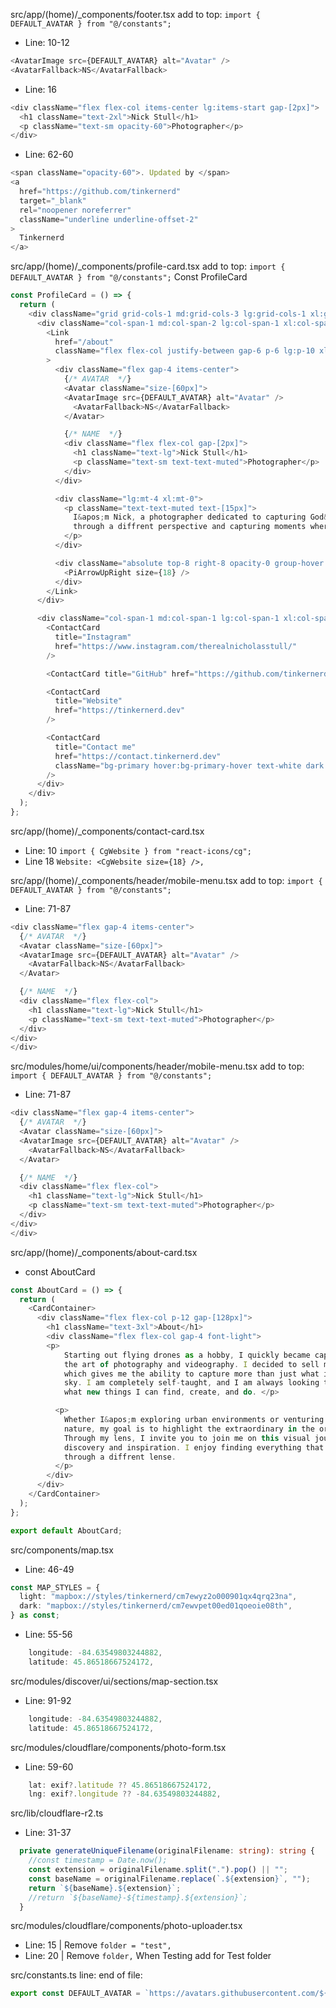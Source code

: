 src/app/(home)/_components/footer.tsx
add to top: 
`import { DEFAULT_AVATAR } from "@/constants";`
- Line: 10-12
```ts
<AvatarImage src={DEFAULT_AVATAR} alt="Avatar" />
<AvatarFallback>NS</AvatarFallback>
```
- Line: 16
```ts
<div className="flex flex-col items-center lg:items-start gap-[2px]">
  <h1 className="text-2xl">Nick Stull</h1>
  <p className="text-sm opacity-60">Photographer</p>
</div>
```
- Line: 62-60
```ts
<span className="opacity-60">. Updated by </span>
<a
  href="https://github.com/tinkernerd"
  target="_blank"
  rel="noopener noreferrer"
  className="underline underline-offset-2"
>
  Tinkernerd
</a>
```

src/app/(home)/_components/profile-card.tsx
add to top: 
`import { DEFAULT_AVATAR } from "@/constants";`
Const ProfileCard
``` ts
const ProfileCard = () => {
  return (
    <div className="grid grid-cols-1 md:grid-cols-3 lg:grid-cols-1 xl:grid-cols-3 gap-4 items-stretch">
      <div className="col-span-1 md:col-span-2 lg:col-span-1 xl:col-span-2">
        <Link
          href="/about"
          className="flex flex-col justify-between gap-6 p-6 lg:p-10 xl:gap-0 bg-muted hover:bg-muted-hover transition-all duration-150 ease-[cubic-bezier(0.22, 1, 0.36, 1)] rounded-xl font-light relative group h-full"
        >
          <div className="flex gap-4 items-center">
            {/* AVATAR  */}
            <Avatar className="size-[60px]">
            <AvatarImage src={DEFAULT_AVATAR} alt="Avatar" />
              <AvatarFallback>NS</AvatarFallback>
            </Avatar>

            {/* NAME  */}
            <div className="flex flex-col gap-[2px]">
              <h1 className="text-lg">Nick Stull</h1>
              <p className="text-sm text-text-muted">Photographer</p>
            </div>
          </div>

          <div className="lg:mt-4 xl:mt-0">
            <p className="text-text-muted text-[15px]">
              I&apos;m Nick, a photographer dedicated to capturing God&apos;s creation
              through a diffrent perspective and capturing moments wherever my journey takes me.
            </p>
          </div>

          <div className="absolute top-8 right-8 opacity-0 group-hover:top-6 group-hover:right-6 group-hover:opacity-100 transition-all duration-300 ease-in-out">
            <PiArrowUpRight size={18} />
          </div>
        </Link>
      </div>

      <div className="col-span-1 md:col-span-1 lg:col-span-1 xl:col-span-1 flex flex-col justify-between gap-3">
        <ContactCard
          title="Instagram"
          href="https://www.instagram.com/therealnicholasstull/"
        />

        <ContactCard title="GitHub" href="https://github.com/tinkernerd" />

        <ContactCard
          title="Website"
          href="https://tinkernerd.dev"
        />

        <ContactCard
          title="Contact me"
          href="https://contact.tinkernerd.dev"
          className="bg-primary hover:bg-primary-hover text-white dark:text-black"
        />
      </div>
    </div>
  );
};
```
src/app/(home)/_components/contact-card.tsx
- Line: 10
`import { CgWebsite } from "react-icons/cg";`
- Line 18
`Website: <CgWebsite size={18} />,`

src/app/(home)/_components/header/mobile-menu.tsx
add to top: 
`import { DEFAULT_AVATAR } from "@/constants";`
- Line: 71-87
```ts
<div className="flex gap-4 items-center">
  {/* AVATAR  */}
  <Avatar className="size-[60px]">
  <AvatarImage src={DEFAULT_AVATAR} alt="Avatar" />
    <AvatarFallback>NS</AvatarFallback>
  </Avatar>

  {/* NAME  */}
  <div className="flex flex-col">
    <h1 className="text-lg">Nick Stull</h1>
    <p className="text-sm text-text-muted">Photographer</p>
  </div>
</div>
</div>
```
src/modules/home/ui/components/header/mobile-menu.tsx
add to top: 
`import { DEFAULT_AVATAR } from "@/constants";`
- Line: 71-87
```ts
<div className="flex gap-4 items-center">
  {/* AVATAR  */}
  <Avatar className="size-[60px]">
  <AvatarImage src={DEFAULT_AVATAR} alt="Avatar" />
    <AvatarFallback>NS</AvatarFallback>
  </Avatar>

  {/* NAME  */}
  <div className="flex flex-col">
    <h1 className="text-lg">Nick Stull</h1>
    <p className="text-sm text-text-muted">Photographer</p>
  </div>
</div>
</div>
```
src/app/(home)/_components/about-card.tsx
- const AboutCard
```ts
const AboutCard = () => {
  return (
    <CardContainer>
      <div className="flex flex-col p-12 gap-[128px]">
        <h1 className="text-3xl">About</h1>
        <div className="flex flex-col gap-4 font-light">
        <p>
            Starting out flying drones as a hobby, I quickly became captivated by
            the art of photography and videography. I decided to sell my drone and get a camera,
            which gives me the ability to capture more than just what is seen in the
            sky. I am completely self-taught, and I am always looking to learn and see
            what new things I can find, create, and do. </p>

          <p>
            Whether I&apos;m exploring urban environments or venturing into
            nature, my goal is to highlight the extraordinary in the ordinary.
            Through my lens, I invite you to join me on this visual journey of
            discovery and inspiration. I enjoy finding everything that God has created
            through a diffrent lense.
          </p>
        </div>
      </div>
    </CardContainer>
  );
};

export default AboutCard;
```

src/components/map.tsx
- Line: 46-49
```ts
const MAP_STYLES = {
  light: "mapbox://styles/tinkernerd/cm7ewyz2o000901qx4qrq23na",
  dark: "mapbox://styles/tinkernerd/cm7ewvpet00ed01qoeoie08th",
} as const;
```
- Line: 55-56
```ts
    longitude: -84.63549803244882,
    latitude: 45.86518667524172,
```
src/modules/discover/ui/sections/map-section.tsx
- Line: 91-92
```ts
    longitude: -84.63549803244882,
    latitude: 45.86518667524172,
```
src/modules/cloudflare/components/photo-form.tsx
- Line: 59-60
```ts
    lat: exif?.latitude ?? 45.86518667524172,
    lng: exif?.longitude ?? -84.63549803244882,
```
src/lib/cloudflare-r2.ts
- Line: 31-37
```ts
  private generateUniqueFilename(originalFilename: string): string {
    //const timestamp = Date.now();
    const extension = originalFilename.split(".").pop() || "";
    const baseName = originalFilename.replace(`.${extension}`, "");
    return `${baseName}.${extension}`;
    //return `${baseName}-${timestamp}.${extension}`;
  }
```
src/modules/cloudflare/components/photo-uploader.tsx
- Line: 15 | Remove `folder = "test",`
- Line: 20 | Remove `folder,`
When Testing add for Test folder

src/constants.ts
line: end of file:
```ts
export const DEFAULT_AVATAR = `https://avatars.githubusercontent.com/${process.env.NEXT_PUBLIC_GITHUB_USERNAME}`;
```